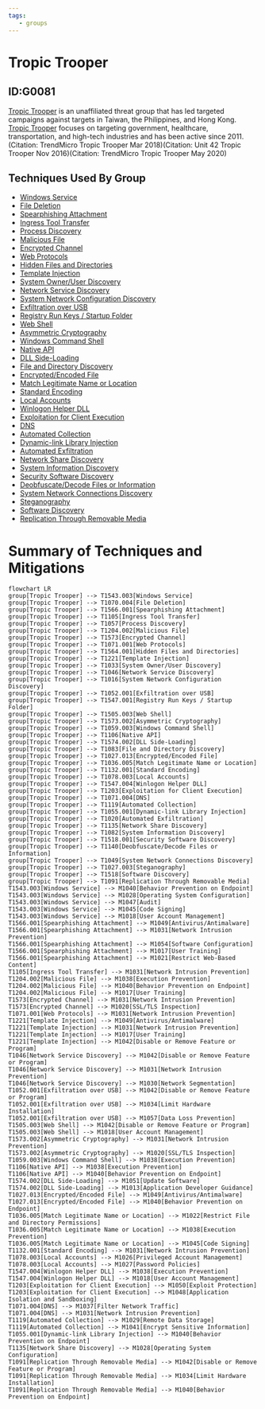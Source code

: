 ```yaml
---
tags:
   - groups
---
```

# Tropic Trooper
## ID:G0081
[Tropic Trooper](groups/G0081) is an unaffiliated threat group that has led targeted campaigns against targets in Taiwan, the Philippines, and Hong Kong. [Tropic Trooper](groups/G0081) focuses on targeting government, healthcare, transportation, and high-tech industries and has been active since 2011.(Citation: TrendMicro Tropic Trooper Mar 2018)(Citation: Unit 42 Tropic Trooper Nov 2016)(Citation: TrendMicro Tropic Trooper May 2020)
## Techniques Used By Group
* [Windows Service](techniques/T1543/003)
* [File Deletion](techniques/T1070/004)
* [Spearphishing Attachment](techniques/T1566/001)
* [Ingress Tool Transfer](techniques/T1105)
* [Process Discovery](techniques/T1057)
* [Malicious File](techniques/T1204/002)
* [Encrypted Channel](techniques/T1573)
* [Web Protocols](techniques/T1071/001)
* [Hidden Files and Directories](techniques/T1564/001)
* [Template Injection](techniques/T1221)
* [System Owner/User Discovery](techniques/T1033)
* [Network Service Discovery](techniques/T1046)
* [System Network Configuration Discovery](techniques/T1016)
* [Exfiltration over USB](techniques/T1052/001)
* [Registry Run Keys / Startup Folder](techniques/T1547/001)
* [Web Shell](techniques/T1505/003)
* [Asymmetric Cryptography](techniques/T1573/002)
* [Windows Command Shell](techniques/T1059/003)
* [Native API](techniques/T1106)
* [DLL Side-Loading](techniques/T1574/002)
* [File and Directory Discovery](techniques/T1083)
* [Encrypted/Encoded File](techniques/T1027/013)
* [Match Legitimate Name or Location](techniques/T1036/005)
* [Standard Encoding](techniques/T1132/001)
* [Local Accounts](techniques/T1078/003)
* [Winlogon Helper DLL](techniques/T1547/004)
* [Exploitation for Client Execution](techniques/T1203)
* [DNS](techniques/T1071/004)
* [Automated Collection](techniques/T1119)
* [Dynamic-link Library Injection](techniques/T1055/001)
* [Automated Exfiltration](techniques/T1020)
* [Network Share Discovery](techniques/T1135)
* [System Information Discovery](techniques/T1082)
* [Security Software Discovery](techniques/T1518/001)
* [Deobfuscate/Decode Files or Information](techniques/T1140)
* [System Network Connections Discovery](techniques/T1049)
* [Steganography](techniques/T1027/003)
* [Software Discovery](techniques/T1518)
* [Replication Through Removable Media](techniques/T1091)

# Summary of Techniques and Mitigations
```mermaid
flowchart LR
group[Tropic Trooper] --> T1543.003[Windows Service]
group[Tropic Trooper] --> T1070.004[File Deletion]
group[Tropic Trooper] --> T1566.001[Spearphishing Attachment]
group[Tropic Trooper] --> T1105[Ingress Tool Transfer]
group[Tropic Trooper] --> T1057[Process Discovery]
group[Tropic Trooper] --> T1204.002[Malicious File]
group[Tropic Trooper] --> T1573[Encrypted Channel]
group[Tropic Trooper] --> T1071.001[Web Protocols]
group[Tropic Trooper] --> T1564.001[Hidden Files and Directories]
group[Tropic Trooper] --> T1221[Template Injection]
group[Tropic Trooper] --> T1033[System Owner/User Discovery]
group[Tropic Trooper] --> T1046[Network Service Discovery]
group[Tropic Trooper] --> T1016[System Network Configuration Discovery]
group[Tropic Trooper] --> T1052.001[Exfiltration over USB]
group[Tropic Trooper] --> T1547.001[Registry Run Keys / Startup Folder]
group[Tropic Trooper] --> T1505.003[Web Shell]
group[Tropic Trooper] --> T1573.002[Asymmetric Cryptography]
group[Tropic Trooper] --> T1059.003[Windows Command Shell]
group[Tropic Trooper] --> T1106[Native API]
group[Tropic Trooper] --> T1574.002[DLL Side-Loading]
group[Tropic Trooper] --> T1083[File and Directory Discovery]
group[Tropic Trooper] --> T1027.013[Encrypted/Encoded File]
group[Tropic Trooper] --> T1036.005[Match Legitimate Name or Location]
group[Tropic Trooper] --> T1132.001[Standard Encoding]
group[Tropic Trooper] --> T1078.003[Local Accounts]
group[Tropic Trooper] --> T1547.004[Winlogon Helper DLL]
group[Tropic Trooper] --> T1203[Exploitation for Client Execution]
group[Tropic Trooper] --> T1071.004[DNS]
group[Tropic Trooper] --> T1119[Automated Collection]
group[Tropic Trooper] --> T1055.001[Dynamic-link Library Injection]
group[Tropic Trooper] --> T1020[Automated Exfiltration]
group[Tropic Trooper] --> T1135[Network Share Discovery]
group[Tropic Trooper] --> T1082[System Information Discovery]
group[Tropic Trooper] --> T1518.001[Security Software Discovery]
group[Tropic Trooper] --> T1140[Deobfuscate/Decode Files or Information]
group[Tropic Trooper] --> T1049[System Network Connections Discovery]
group[Tropic Trooper] --> T1027.003[Steganography]
group[Tropic Trooper] --> T1518[Software Discovery]
group[Tropic Trooper] --> T1091[Replication Through Removable Media]
T1543.003[Windows Service] --> M1040[Behavior Prevention on Endpoint]
T1543.003[Windows Service] --> M1028[Operating System Configuration]
T1543.003[Windows Service] --> M1047[Audit]
T1543.003[Windows Service] --> M1045[Code Signing]
T1543.003[Windows Service] --> M1018[User Account Management]
T1566.001[Spearphishing Attachment] --> M1049[Antivirus/Antimalware]
T1566.001[Spearphishing Attachment] --> M1031[Network Intrusion Prevention]
T1566.001[Spearphishing Attachment] --> M1054[Software Configuration]
T1566.001[Spearphishing Attachment] --> M1017[User Training]
T1566.001[Spearphishing Attachment] --> M1021[Restrict Web-Based Content]
T1105[Ingress Tool Transfer] --> M1031[Network Intrusion Prevention]
T1204.002[Malicious File] --> M1038[Execution Prevention]
T1204.002[Malicious File] --> M1040[Behavior Prevention on Endpoint]
T1204.002[Malicious File] --> M1017[User Training]
T1573[Encrypted Channel] --> M1031[Network Intrusion Prevention]
T1573[Encrypted Channel] --> M1020[SSL/TLS Inspection]
T1071.001[Web Protocols] --> M1031[Network Intrusion Prevention]
T1221[Template Injection] --> M1049[Antivirus/Antimalware]
T1221[Template Injection] --> M1031[Network Intrusion Prevention]
T1221[Template Injection] --> M1017[User Training]
T1221[Template Injection] --> M1042[Disable or Remove Feature or Program]
T1046[Network Service Discovery] --> M1042[Disable or Remove Feature or Program]
T1046[Network Service Discovery] --> M1031[Network Intrusion Prevention]
T1046[Network Service Discovery] --> M1030[Network Segmentation]
T1052.001[Exfiltration over USB] --> M1042[Disable or Remove Feature or Program]
T1052.001[Exfiltration over USB] --> M1034[Limit Hardware Installation]
T1052.001[Exfiltration over USB] --> M1057[Data Loss Prevention]
T1505.003[Web Shell] --> M1042[Disable or Remove Feature or Program]
T1505.003[Web Shell] --> M1018[User Account Management]
T1573.002[Asymmetric Cryptography] --> M1031[Network Intrusion Prevention]
T1573.002[Asymmetric Cryptography] --> M1020[SSL/TLS Inspection]
T1059.003[Windows Command Shell] --> M1038[Execution Prevention]
T1106[Native API] --> M1038[Execution Prevention]
T1106[Native API] --> M1040[Behavior Prevention on Endpoint]
T1574.002[DLL Side-Loading] --> M1051[Update Software]
T1574.002[DLL Side-Loading] --> M1013[Application Developer Guidance]
T1027.013[Encrypted/Encoded File] --> M1049[Antivirus/Antimalware]
T1027.013[Encrypted/Encoded File] --> M1040[Behavior Prevention on Endpoint]
T1036.005[Match Legitimate Name or Location] --> M1022[Restrict File and Directory Permissions]
T1036.005[Match Legitimate Name or Location] --> M1038[Execution Prevention]
T1036.005[Match Legitimate Name or Location] --> M1045[Code Signing]
T1132.001[Standard Encoding] --> M1031[Network Intrusion Prevention]
T1078.003[Local Accounts] --> M1026[Privileged Account Management]
T1078.003[Local Accounts] --> M1027[Password Policies]
T1547.004[Winlogon Helper DLL] --> M1038[Execution Prevention]
T1547.004[Winlogon Helper DLL] --> M1018[User Account Management]
T1203[Exploitation for Client Execution] --> M1050[Exploit Protection]
T1203[Exploitation for Client Execution] --> M1048[Application Isolation and Sandboxing]
T1071.004[DNS] --> M1037[Filter Network Traffic]
T1071.004[DNS] --> M1031[Network Intrusion Prevention]
T1119[Automated Collection] --> M1029[Remote Data Storage]
T1119[Automated Collection] --> M1041[Encrypt Sensitive Information]
T1055.001[Dynamic-link Library Injection] --> M1040[Behavior Prevention on Endpoint]
T1135[Network Share Discovery] --> M1028[Operating System Configuration]
T1091[Replication Through Removable Media] --> M1042[Disable or Remove Feature or Program]
T1091[Replication Through Removable Media] --> M1034[Limit Hardware Installation]
T1091[Replication Through Removable Media] --> M1040[Behavior Prevention on Endpoint]
```